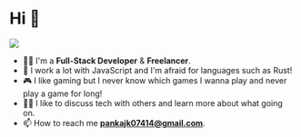 <h1 align="start">Hi 👋</h1>
<p align="start">
<img src="https://readme-typing-svg.herokuapp.com/?color=FFFFFF&width=380&height=45&lines=I'm+Pankaj+Kumar;Nice+To+Meet+You+...&center=false&font=bold&vCenter=false&startDelay=0&align=left"></a>
</p>

- 👨‍💻 I'm a **Full-Stack Developer** & **Freelancer**.
- 🌱 I work a lot with JavaScript and I'm afraid for languages such as Rust!
- 🎮 I like gaming but I never know which games I wanna play and never play a game for long!
- 👯‍♀️ I like to discuss tech with others and learn more about what going on.
- 📫 How to reach me **pankajk07414@gmail.com**.
<!---
bytescom/bytescom is a ✨ special ✨ repository because its `README.md` (this file) appears on your GitHub profile.
You can click the Preview link to take a look at your changes.
I'm+Full+Stack+Developer;Exploring+Digital+Design
--->
